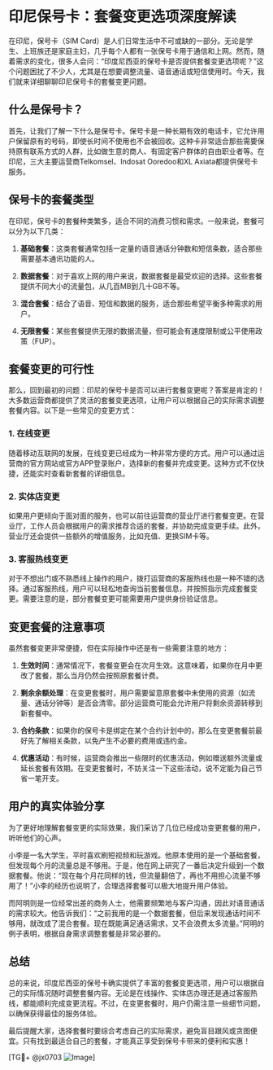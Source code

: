# 印尼保号卡：套餐变更选项深度解读

在印尼，保号卡（SIM Card）是人们日常生活中不可或缺的一部分。无论是学生、上班族还是家庭主妇，几乎每个人都有一张保号卡用于通信和上网。然而，随着需求的变化，很多人会问：“印度尼西亚的保号卡是否提供套餐变更选项呢？”这个问题困扰了不少人，尤其是在想要调整流量、语音通话或短信使用时。今天，我们就来详细聊聊印尼保号卡的套餐变更问题。

## 什么是保号卡？

首先，让我们了解一下什么是保号卡。保号卡是一种长期有效的电话卡，它允许用户保留原有的号码，即使长时间不使用也不会被回收。这种卡非常适合那些需要保持原有联系方式的人群，比如做生意的商人、有固定客户群体的自由职业者等。在印尼，三大主要运营商Telkomsel、Indosat Ooredoo和XL Axiata都提供保号卡服务。

## 保号卡的套餐类型

在印尼，保号卡的套餐种类繁多，适合不同的消费习惯和需求。一般来说，套餐可以分为以下几类：

1. **基础套餐**：这类套餐通常包括一定量的语音通话分钟数和短信条数，适合那些需要基本通讯功能的人。
   
2. **数据套餐**：对于喜欢上网的用户来说，数据套餐是最受欢迎的选择。这些套餐提供不同大小的流量包，从几百MB到几十GB不等。

3. **混合套餐**：结合了语音、短信和数据的服务，适合那些希望平衡多种需求的用户。

4. **无限套餐**：某些套餐提供无限的数据流量，但可能会有速度限制或公平使用政策（FUP）。

## 套餐变更的可行性

那么，回到最初的问题：印尼的保号卡是否可以进行套餐变更呢？答案是肯定的！大多数运营商都提供了灵活的套餐变更选项，让用户可以根据自己的实际需求调整套餐内容。以下是一些常见的变更方式：

### 1. 在线变更

随着移动互联网的发展，在线变更已经成为一种非常方便的方式。用户可以通过运营商的官方网站或官方APP登录账户，选择新的套餐并完成变更。这种方式不仅快捷，还能实时查看新套餐的详细信息。

### 2. 实体店变更

如果用户更倾向于面对面的服务，也可以前往运营商的营业厅进行套餐变更。在营业厅，工作人员会根据用户的需求推荐合适的套餐，并协助完成变更手续。此外，营业厅还会提供一些额外的增值服务，比如充值、更换SIM卡等。

### 3. 客服热线变更

对于不想出门或不熟悉线上操作的用户，拨打运营商的客服热线也是一种不错的选择。通过客服热线，用户可以轻松地查询当前套餐信息，并按照指示完成套餐变更。需要注意的是，部分套餐变更可能需要用户提供身份验证信息。

## 变更套餐的注意事项

虽然套餐变更非常便捷，但在实际操作中还是有一些需要注意的地方：

1. **生效时间**：通常情况下，套餐变更会在次月生效。这意味着，如果你在月中更改了套餐，那么当月仍然会按照原套餐计费。

2. **剩余余额处理**：在变更套餐时，用户需要留意原套餐中未使用的资源（如流量、通话分钟等）是否会清零。部分运营商可能会允许用户将剩余资源转移到新套餐中。

3. **合约条款**：如果你的保号卡是绑定在某个合约计划中的，那么在变更套餐前最好先了解相关条款，以免产生不必要的费用或违约金。

4. **优惠活动**：有时候，运营商会推出一些限时的优惠活动，例如赠送额外流量或延长套餐有效期。在变更套餐时，不妨关注一下这些活动，说不定能为自己节省一笔开支。

## 用户的真实体验分享

为了更好地理解套餐变更的实际效果，我们采访了几位已经成功变更套餐的用户，听听他们的心声。

小李是一名大学生，平时喜欢刷短视频和玩游戏。他原本使用的是一个基础套餐，但发现每个月的流量总是不够用。于是，他在网上研究了一番后决定升级到一个数据套餐。他说：“现在每个月花同样的钱，但流量翻倍了，再也不用担心流量不够用了！”小李的经历也说明了，合理选择套餐可以极大地提升用户体验。

而阿明则是一位经常出差的商务人士，他需要频繁地与客户沟通，因此对语音通话的需求较大。他告诉我们：“之前我用的是一个数据套餐，但后来发现通话时间不够用，就改成了混合套餐。现在既能满足通话需求，又不会浪费太多流量。”阿明的例子表明，根据自身需求调整套餐是非常必要的。

## 总结

总的来说，印度尼西亚的保号卡确实提供了丰富的套餐变更选项，用户可以根据自己的实际情况随时调整套餐内容。无论是在线操作、实体店办理还是通过客服热线，都能顺利完成变更流程。不过，在变更套餐时，用户仍需注意一些细节问题，以确保获得最佳的服务体验。

最后提醒大家，选择套餐时要综合考虑自己的实际需求，避免盲目跟风或贪图便宜。只有找到最适合自己的套餐，才能真正享受到保号卡带来的便利和实惠！

[TG💪+ @jx0703 ![Image](https://github.com/user-attachments/assets/dbca1d08-cadb-493c-b0ec-ad6f7a83f270)]